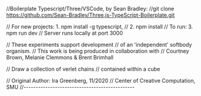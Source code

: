 //Boilerplate Typescript/Three/VSCode, by Sean Bradley:
//git clone https://github.com/Sean-Bradley/Three.js-TypeScript-Boilerplate.git

// For new projects:  1. npm install -g typescript, 
//                    2. npm install
// To run:            3. npm run dev 
//                    Server runs locally at port 3000

// These experiments support development
// of an 'independent' softbody organism.
// This work is being produced in collaboration with
// Courtney Brown, Melanie Clemmons & Brent Brimhall

// Draw a collection of verlet chains 
// contained within a cube

// Original Author: Ira Greenberg, 11/2020
// Center of Creative Computation, SMU
//----------------------------------------------